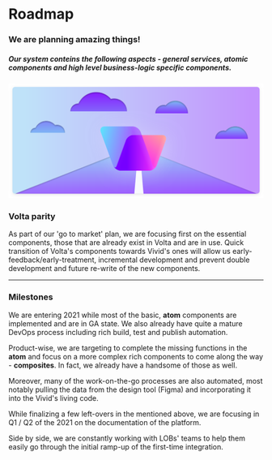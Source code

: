 # Roadmap

### We are planning amazing things!

##### Our system conteins the following aspects - general services, atomic components and high level business-logic specific components.

![Roadmap](assets/images/roadmap.svg)

### Volta parity

As part of our 'go to market' plan, we are focusing first on the essential components, those that are already exist in Volta and are in use.
Quick transition of Volta's components towards Vivid's ones will allow us early-feedback/early-treatment, incremental development and prevent double development and future re-write of the new components.

---

### Milestones

We are entering 2021 while most of the basic, **atom** components are implemented and are in GA state.
We also already have quite a mature DevOps process including rich build, test and publish automation.

Product-wise, we are targeting to complete the missing functions in the **atom** and focus on a more complex rich components to come along the way - **composites**. In fact, we already have a handsome of those as well.

Moreover, many of the work-on-the-go processes are also automated, most notably pulling the data from the design tool (Figma) and incorporating it into the Vivid's living code.

While finalizing a few left-overs in the mentioned above, we are focusing in Q1 / Q2 of the 2021 on the documentation of the platform.

Side by side, we are constantly working with LOBs' teams to help them easily go through the initial ramp-up of the first-time integration.